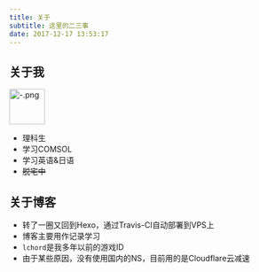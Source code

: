 ```yaml
---
title: 关于
subtitle: 这里的二三事
date: 2017-12-17 13:53:17
---
```


## 关于我

<p><img src="https://img.lchord.com/images/2020/04/21/-.png" alt="-.png" border="0" width="64" height="64"/></p>  

- 理科生
- 学习COMSOL
- 学习英语&日语
- ~~脱宅中~~

## 关于博客
- 转了一圈又回到Hexo，通过Travis-CI自动部署到VPS上
- 博客主要用作记录学习
- `lchord`是我多年以前的游戏ID
- 由于某些原因，没有使用国内的NS，目前用的是Cloudflare云减速
